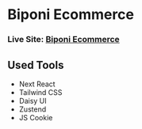 # Biponi Ecommerce

### Live Site: [Biponi Ecommerce](https://bponi-ecommerce.vercel.app/)



## Used Tools

- Next React
- Tailwind CSS
- Daisy UI
- Zustend
- JS Cookie
